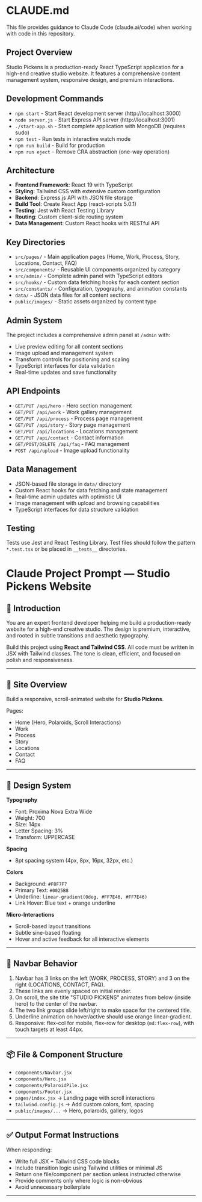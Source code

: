 # CLAUDE.md

This file provides guidance to Claude Code (claude.ai/code) when working with code in this repository.

## Project Overview

Studio Pickens is a production-ready React TypeScript application for a high-end creative studio website. It features a comprehensive content management system, responsive design, and premium interactions.

## Development Commands

- `npm start` - Start React development server (http://localhost:3000)
- `node server.js` - Start Express API server (http://localhost:3001)
- `./start-app.sh` - Start complete application with MongoDB (requires sudo)
- `npm test` - Run tests in interactive watch mode
- `npm run build` - Build for production
- `npm run eject` - Remove CRA abstraction (one-way operation)

## Architecture

- **Frontend Framework**: React 19 with TypeScript
- **Styling**: Tailwind CSS with extensive custom configuration
- **Backend**: Express.js API with JSON file storage
- **Build Tool**: Create React App (react-scripts 5.0.1)
- **Testing**: Jest with React Testing Library
- **Routing**: Custom client-side routing system
- **Data Management**: Custom React hooks with RESTful API

## Key Directories

- `src/pages/` - Main application pages (Home, Work, Process, Story, Locations, Contact, FAQ)
- `src/components/` - Reusable UI components organized by category
- `src/admin/` - Complete admin panel with TypeScript editors
- `src/hooks/` - Custom data fetching hooks for each content section
- `src/constants/` - Configuration, typography, and animation constants
- `data/` - JSON data files for all content sections
- `public/images/` - Static assets organized by content type

## Admin System

The project includes a comprehensive admin panel at `/admin` with:
- Live preview editing for all content sections
- Image upload and management system
- Transform controls for positioning and scaling
- TypeScript interfaces for data validation
- Real-time updates and save functionality

## API Endpoints

- `GET/PUT /api/hero` - Hero section management
- `GET/PUT /api/work` - Work gallery management
- `GET/PUT /api/process` - Process page management
- `GET/PUT /api/story` - Story page management
- `GET/PUT /api/locations` - Locations management
- `GET/PUT /api/contact` - Contact information
- `GET/POST/DELETE /api/faq` - FAQ management
- `POST /api/upload` - Image upload functionality

## Data Management

- JSON-based file storage in `data/` directory
- Custom React hooks for data fetching and state management
- Real-time admin updates with optimistic UI
- Image management with upload and browsing capabilities
- TypeScript interfaces for data structure validation

## Testing

Tests use Jest and React Testing Library. Test files should follow the pattern `*.test.tsx` or be placed in `__tests__` directories.


# Claude Project Prompt — Studio Pickens Website

## 👋 Introduction
You are an expert frontend developer helping me build a production-ready website for a high-end creative studio. The design is premium, interactive, and rooted in subtle transitions and aesthetic typography.

Build this project using **React and Tailwind CSS**. All code must be written in JSX with Tailwind classes. The tone is clean, efficient, and focused on polish and responsiveness.

---

## 🎯 Site Overview
Build a responsive, scroll-animated website for **Studio Pickens**.

Pages:
- Home (Hero, Polaroids, Scroll Interactions)
- Work
- Process
- Story
- Locations
- Contact
- FAQ

---

## 🧠 Design System

**Typography**
- Font: Proxima Nova Extra Wide
- Weight: 700
- Size: 14px
- Letter Spacing: 3%
- Transform: UPPERCASE

**Spacing**
- 8pt spacing system (4px, 8px, 16px, 32px, etc.)

**Colors**
- Background: `#F8F7F7`
- Primary Text: `#0025B8`
- Underline: `linear-gradient(0deg, #FF7E46, #FF7E46)`
- Link Hover: Blue text + orange underline

**Micro-Interactions**
- Scroll-based layout transitions
- Subtle sine-based floating
- Hover and active feedback for all interactive elements

---

## 🧩 Navbar Behavior

1. Navbar has 3 links on the left (WORK, PROCESS, STORY) and 3 on the right (LOCATIONS, CONTACT, FAQ).
2. These links are evenly spaced on initial render.
3. On scroll, the site title "STUDIO PICKENS" animates from below (inside hero) to the center of the navbar.
4. The two link groups slide left/right to make space for the centered title.
5. Underline animation on hover/active should use orange linear-gradient.
6. Responsive: flex-col for mobile, flex-row for desktop (`md:flex-row`), with touch targets at least 44px.

---

## 📦 File & Component Structure
- `components/Navbar.jsx`
- `components/Hero.jsx`
- `components/PolaroidPile.jsx`
- `components/Footer.jsx`
- `pages/index.jsx` → Landing page with scroll interactions
- `tailwind.config.js` → Add custom colors, font, spacing
- `public/images/...` → Hero, polaroids, gallery, logos

---

## ✅ Output Format Instructions

When responding:
- Write full JSX + Tailwind CSS code blocks
- Include transition logic using Tailwind utilities or minimal JS
- Return one file/component per section unless instructed otherwise
- Provide comments only where logic is non-obvious
- Avoid unnecessary boilerplate

---